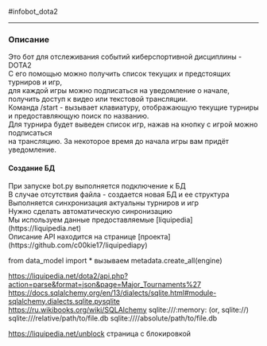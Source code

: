 #infobot_dota2
___
<h3>Описание</h3>
Это бот для отслеживания событий киберспортивной дисциплины - DOTA2 <br/>
С его помощью можно получить список текущих и предстоящих турниров и игр, <br/>
для каждой игры можно подписаться на уведомление о начале, <br/>
получить доступ к видео или текстовой трансляции. <br/>
Команда /start - вызывает клавиатуру, отображающую текущие турниры <br/>
и предоставляющую поиск по названию. <br/>
Для турнира будет выведен список игр, нажав на кнопку с игрой можно подписаться <br/>
на трансляцию. За некоторое время до начала игры вам придёт уведомление. <br/>

<h4>Создание БД</h4>
При запуске bot.py выполняется подключение к БД<br/>
В случае отсутствия файла - создается новая БД и ее структура<br/>
Выполняется синхронизация актуальны турниров и игр<br/>
Нужно сделать автоматическую синронизацию <br/>
Мы используем данные предоставляемые [liquipedia](https://liquipedia.net)<br/>
Описание API находится на странице [проекта](https://github.com/c00kie17/liquipediapy)<br/>

from data_model import *
вызываем metadata.create_all(engine)

https://liquipedia.net/dota2/api.php?action=parse&format=json&page=Major_Tournaments%27
https://docs.sqlalchemy.org/en/13/dialects/sqlite.html#module-sqlalchemy.dialects.sqlite.pysqlite
https://ru.wikibooks.org/wiki/SQLAlchemy
sqlite:///:memory: (or, sqlite://)
sqlite:///relative/path/to/file.db
sqlite:////absolute/path/to/file.db

https://liquipedia.net/unblock страница с блокировкой